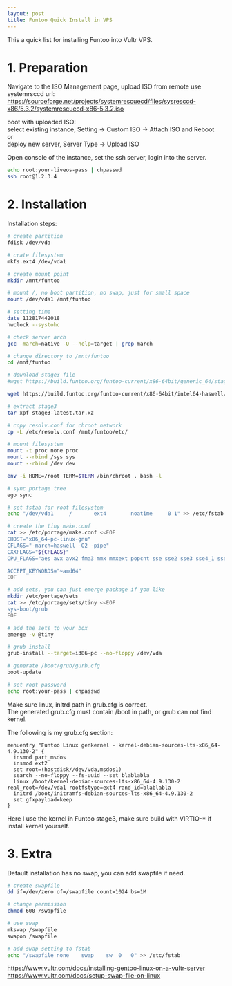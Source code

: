 ```yaml
---
layout: post
title: Funtoo Quick Install in VPS
---
```

This a quick list for installing Funtoo into Vultr VPS.
# 1. Preparation
Navigate to the ISO Management page, upload ISO from remote
use systemrsccd url: https://sourceforge.net/projects/systemrescuecd/files/sysresccd-x86/5.3.2/systemrescuecd-x86-5.3.2.iso

boot with uploaded ISO:  
select existing instance, Setting -> Custom ISO -> Attach ISO and Reboot  
or  
deploy new server, Server Type -> Upload ISO

Open console of the instance, set the ssh server, login into the server.
```bash
echo root:your-liveos-pass | chpasswd
ssh root@1.2.3.4
```

# 2. Installation
Installation steps:
```bash
# create partition
fdisk /dev/vda

# crate filesystem
mkfs.ext4 /dev/vda1

# create mount point
mkdir /mnt/funtoo

# mount /, no boot partition, no swap, just for small space
mount /dev/vda1 /mnt/funtoo

# setting time
date 112817442018
hwclock --systohc

# check server arch
gcc -march=native -Q --help=target | grep march

# change directory to /mnt/funtoo
cd /mnt/funtoo

# download stage3 file
#wget https://build.funtoo.org/funtoo-current/x86-64bit/generic_64/stage3-latest.tar.xz # for generic 64bit

wget https://build.funtoo.org/funtoo-current/x86-64bit/intel64-haswell/stage3-latest.tar.xz # haswell according to arch check

# extract stage3
tar xpf stage3-latest.tar.xz

# copy resolv.conf for chroot network
cp -L /etc/resolv.conf /mnt/funtoo/etc/

# mount filesystem
mount -t proc none proc
mount --rbind /sys sys
mount --rbind /dev dev

env -i HOME=/root TERM=$TERM /bin/chroot . bash -l

# sync portage tree
ego sync

# set fstab for root filesystem
echo "/dev/vda1		/		ext4		noatime		0 1" >> /etc/fstab

# create the tiny make.conf 
cat >> /etc/portage/make.conf <<EOF
CHOST="x86_64-pc-linux-gnu"
CFLAGS="-march=haswell -O2 -pipe"
CXXFLAGS="${CFLAGS}"
CPU_FLAGS="aes avx avx2 fma3 mmx mmxext popcnt sse sse2 sse3 sse4_1 sse4_2 ssse3"

ACCEPT_KEYWORDS="~amd64"
EOF

# add sets, you can just emerge package if you like
mkdir /etc/portage/sets
cat >> /etc/portage/sets/tiny <<EOF
sys-boot/grub
EOF

# add the sets to your box
emerge -v @tiny

# grub install
grub-install --target=i386-pc --no-floppy /dev/vda

# generate /boot/grub/gurb.cfg
boot-update

# set root password
echo root:your-pass | chpasswd
```

Make sure linux, initrd path in grub.cfg is correct.  
The generated grub.cfg must contain /boot in path, or grub can not find kernel.

The following is my grub.cfg section:
```
menuentry "Funtoo Linux genkernel - kernel-debian-sources-lts-x86_64-4.9.130-2" {
  insmod part_msdos
  insmod ext2
  set root=(hostdisk//dev/vda,msdos1)
  search --no-floppy --fs-uuid --set blablabla
  linux /boot/kernel-debian-sources-lts-x86_64-4.9.130-2 real_root=/dev/vda1 rootfstype=ext4 rand_id=blablabla
  initrd /boot/initramfs-debian-sources-lts-x86_64-4.9.130-2
  set gfxpayload=keep
}
```
Here I use the kernel in Funtoo stage3, make sure build with VIRTIO-* if install kernel yourself.

# 3. Extra
Default installation has no swap, you can add swapfile if need.
```bash
# create swapfile
dd if=/dev/zero of=/swapfile count=1024 bs=1M

# change permission
chmod 600 /swapfile

# use swap
mkswap /swapfile
swapon /swapfile

# add swap setting to fstab
echo "/swapfile none    swap    sw  0   0" >> /etc/fstab
```


https://www.vultr.com/docs/installing-gentoo-linux-on-a-vultr-server
https://www.vultr.com/docs/setup-swap-file-on-linux
